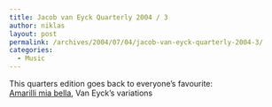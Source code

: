 ```yaml
---
title: Jacob van Eyck Quarterly 2004 / 3
author: niklas
layout: post
permalink: /archives/2004/07/04/jacob-van-eyck-quarterly-2004-3/
categories:
  - Music
---
```

This quarters edition goes back to everyone&#8217;s favourite:  
[Amarilli mia bella][1], Van Eyck&#8217;s variations

 [1]: http://www.jacobvaneyck.info/quarterly0403m.htm